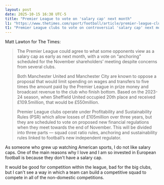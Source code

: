 ```yaml
---
layout: post
date: 2025-10-15 16:38 UTC-5
title: "Premier League to vote on 'salary cap' next month"
l1: "https://www.thetimes.com/sport/football/article/premier-league-clubs-anchoring-salary-cap-proposal-ld2927dzq#Echobox=1760548530"
t1: "Premier League clubs to vote on controversial 'salary cap' next month"
---
```


Matt Lawton for The Times:

> The Premier League could agree to what some opponents view as a salary cap as early as next month, with a vote on “anchoring" scheduled for the November shareholders’ meeting despite concerns from several clubs.
> 
> Both Manchester United and Manchester City are known to oppose a proposal that would limit spending on wages and transfers to five times the amount paid by the Premier League in prize money and broadcast revenue to the club who finish bottom. Based on the 2023-24 season, when Sheffield United occupied 20th place and received £109.5million, that would be £550million.
> 
> Premier League clubs operate under Profitability and Sustainability Rules (PSR) which allow losses of £105million over three years, but they are scheduled to vote on proposed new financial regulations when they meet towards the end of November. This will be divided into three parts — squad cost ratio rules, anchoring and sustainability rules linked to football’s new independent regulator.

As someone who grew up watching American sports, I do not like salary caps. One of the main reasons why I love and I am so invested in European football is because they don't have a salary cap.

It would be good for competition within the league, bad for the big clubs, but I can't see a way in which a team can build a competitive squad to compete in all of the non-domestic competitions.